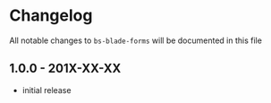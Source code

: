# Changelog

All notable changes to `bs-blade-forms` will be documented in this file

## 1.0.0 - 201X-XX-XX

- initial release
